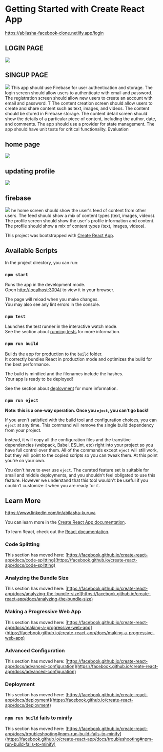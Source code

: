 # Getting Started with Create React App
https://abilasha-facebook-clone.netlify.app/login
## LOGIN PAGE 
<img src ="https://res.cloudinary.com/dwydkvzl6/image/upload/v1679585207/Screenshot_2023-03-23_204551_oyzkzu.png" />

## SINGUP PAGE
 <img src="https://res.cloudinary.com/dwydkvzl6/image/upload/v1679585219/Screenshot_2023-03-23_204741_sebomo.png" />
 This app should use Firebase for user authentication and storage.
The login screen should allow users to authenticate with email and password.
The registration screen should allow new users to create an account with email and password.
T
The content creation screen should allow users to create and share content such as text, images, and videos. The content should be stored in Firebase storage.
The content detail screen should show the details of a particular piece of content, including the author, date, and comments.
The app should use a provider for state management.
The app should have unit tests for critical functionality.
Evaluation

## home page
<img src="https://res.cloudinary.com/dzwzh1wki/image/upload/v1679809155/101_h91ist.png">


## updating profile
<img src="https://res.cloudinary.com/dzwzh1wki/image/upload/v1679809181/102_ivvmqv.png">


## firebase 
<img src="https://res.cloudinary.com/dzwzh1wki/image/upload/v1679809471/103_dh4lby.png"/>
he home screen should show the user's feed of content from other users. The feed should show a mix of content types (text, images, videos).
The profile screen should show the user's profile information and content. The profile should show a mix of content types (text, images, videos).


This project was bootstrapped with [Create React App](https://github.com/facebook/create-react-app).

## Available Scripts

In the project directory, you can run:

### `npm start`

Runs the app in the development mode.\
Open [http://localhost:3004/](http://localhost:3004/) to view it in your browser.

The page will reload when you make changes.\
You may also see any lint errors in the console.

### `npm test`

Launches the test runner in the interactive watch mode.\
See the section about [running tests](https://facebook.github.io/create-react-app/docs/running-tests) for more information.

### `npm run build`

Builds the app for production to the `build` folder.\
It correctly bundles React in production mode and optimizes the build for the best performance.

The build is minified and the filenames include the hashes.\
Your app is ready to be deployed!

See the section about [deployment](https://facebook.github.io/create-react-app/docs/deployment) for more information.

### `npm run eject`

**Note: this is a one-way operation. Once you `eject`, you can't go back!**

If you aren't satisfied with the build tool and configuration choices, you can `eject` at any time. This command will remove the single build dependency from your project.

Instead, it will copy all the configuration files and the transitive dependencies (webpack, Babel, ESLint, etc) right into your project so you have full control over them. All of the commands except `eject` will still work, but they will point to the copied scripts so you can tweak them. At this point you're on your own.

You don't have to ever use `eject`. The curated feature set is suitable for small and middle deployments, and you shouldn't feel obligated to use this feature. However we understand that this tool wouldn't be useful if you couldn't customize it when you are ready for it.

## Learn More
https://www.linkedin.com/in/abilasha-kuruva


You can learn more in the [Create React App documentation](https://facebook.github.io/create-react-app/docs/getting-started).

To learn React, check out the [React documentation](https://reactjs.org/).

### Code Splitting

This section has moved here: [https://facebook.github.io/create-react-app/docs/code-splitting](https://facebook.github.io/create-react-app/docs/code-splitting)

### Analyzing the Bundle Size

This section has moved here: [https://facebook.github.io/create-react-app/docs/analyzing-the-bundle-size](https://facebook.github.io/create-react-app/docs/analyzing-the-bundle-size)

### Making a Progressive Web App

This section has moved here: [https://facebook.github.io/create-react-app/docs/making-a-progressive-web-app](https://facebook.github.io/create-react-app/docs/making-a-progressive-web-app)

### Advanced Configuration

This section has moved here: [https://facebook.github.io/create-react-app/docs/advanced-configuration](https://facebook.github.io/create-react-app/docs/advanced-configuration)

### Deployment

This section has moved here: [https://facebook.github.io/create-react-app/docs/deployment](https://facebook.github.io/create-react-app/docs/deployment)

### `npm run build` fails to minify

This section has moved here: [https://facebook.github.io/create-react-app/docs/troubleshooting#npm-run-build-fails-to-minify](https://facebook.github.io/create-react-app/docs/troubleshooting#npm-run-build-fails-to-minify)
